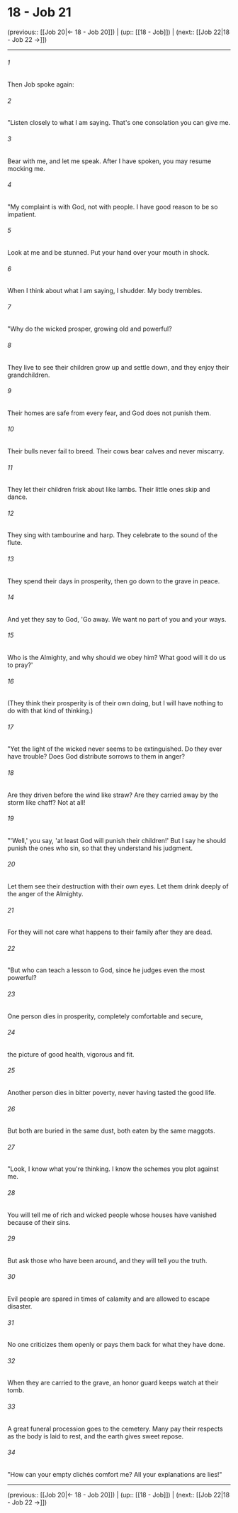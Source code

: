 # 18 - Job 21

(previous:: [[Job 20|← 18 - Job 20]]) | (up:: [[18 - Job]]) | (next:: [[Job 22|18 - Job 22 →]])

***


###### 1 
Then Job spoke again: 

###### 2 
"Listen closely to what I am saying. That's one consolation you can give me. 

###### 3 
Bear with me, and let me speak. After I have spoken, you may resume mocking me. 

###### 4 
"My complaint is with God, not with people. I have good reason to be so impatient. 

###### 5 
Look at me and be stunned. Put your hand over your mouth in shock. 

###### 6 
When I think about what I am saying, I shudder. My body trembles. 

###### 7 
"Why do the wicked prosper, growing old and powerful? 

###### 8 
They live to see their children grow up and settle down, and they enjoy their grandchildren. 

###### 9 
Their homes are safe from every fear, and God does not punish them. 

###### 10 
Their bulls never fail to breed. Their cows bear calves and never miscarry. 

###### 11 
They let their children frisk about like lambs. Their little ones skip and dance. 

###### 12 
They sing with tambourine and harp. They celebrate to the sound of the flute. 

###### 13 
They spend their days in prosperity, then go down to the grave in peace. 

###### 14 
And yet they say to God, 'Go away. We want no part of you and your ways. 

###### 15 
Who is the Almighty, and why should we obey him? What good will it do us to pray?' 

###### 16 
(They think their prosperity is of their own doing, but I will have nothing to do with that kind of thinking.) 

###### 17 
"Yet the light of the wicked never seems to be extinguished. Do they ever have trouble? Does God distribute sorrows to them in anger? 

###### 18 
Are they driven before the wind like straw? Are they carried away by the storm like chaff? Not at all! 

###### 19 
"'Well,' you say, 'at least God will punish their children!' But I say he should punish the ones who sin, so that they understand his judgment. 

###### 20 
Let them see their destruction with their own eyes. Let them drink deeply of the anger of the Almighty. 

###### 21 
For they will not care what happens to their family after they are dead. 

###### 22 
"But who can teach a lesson to God, since he judges even the most powerful? 

###### 23 
One person dies in prosperity, completely comfortable and secure, 

###### 24 
the picture of good health, vigorous and fit. 

###### 25 
Another person dies in bitter poverty, never having tasted the good life. 

###### 26 
But both are buried in the same dust, both eaten by the same maggots. 

###### 27 
"Look, I know what you're thinking. I know the schemes you plot against me. 

###### 28 
You will tell me of rich and wicked people whose houses have vanished because of their sins. 

###### 29 
But ask those who have been around, and they will tell you the truth. 

###### 30 
Evil people are spared in times of calamity and are allowed to escape disaster. 

###### 31 
No one criticizes them openly or pays them back for what they have done. 

###### 32 
When they are carried to the grave, an honor guard keeps watch at their tomb. 

###### 33 
A great funeral procession goes to the cemetery. Many pay their respects as the body is laid to rest, and the earth gives sweet repose. 

###### 34 
"How can your empty clichés comfort me? All your explanations are lies!"

***

(previous:: [[Job 20|← 18 - Job 20]]) | (up:: [[18 - Job]]) | (next:: [[Job 22|18 - Job 22 →]])
